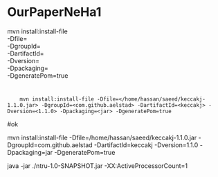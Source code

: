 # OurPaperNeHa1

mvn install:install-file \
   -Dfile=<path-to-file> \
   -DgroupId=<group-id> \
   -DartifactId=<artifact-id> \
   -Dversion=<version> \
   -Dpackaging=<packaging> \
   -DgeneratePom=true
   #
   
        mvn install:install-file -Dfile=</home/hassan/saeed/keccakj-1.1.0.jar> -DgroupId=<com.github.aelstad> -DartifactId=<keccakj> -Dversion=<1.1.0> -Dpackaging=<jar> -DgeneratePom=true

#ok

 mvn install:install-file -Dfile=/home/hassan/saeed/keccakj-1.1.0.jar -DgroupId=com.github.aelstad -DartifactId=keccakj -Dversion=1.1.0 -Dpackaging=jar -DgeneratePom=true




java -jar ./ntru-1.0-SNAPSHOT.jar -XX:ActiveProcessorCount=1
